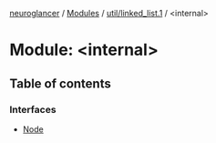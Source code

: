 [neuroglancer](../README.md) / [Modules](../modules.md) / [util/linked\_list.1](util_linked_list_1.md) / <internal\>

# Module: <internal\>

## Table of contents

### Interfaces

- [Node](../interfaces/util_linked_list_1._internal_.Node.md)
